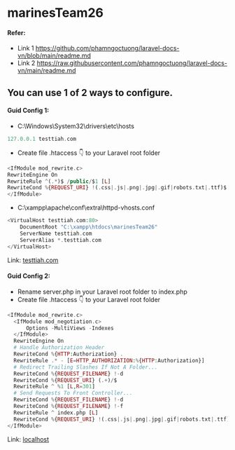 # marinesTeam26
#### Refer:
- Link 1
  https://github.com/phamngoctuong/laravel-docs-vn/blob/main/readme.md
- Link 2
	https://raw.githubusercontent.com/phamngoctuong/laravel-docs-vn/main/readme.md
## You can use 1 of 2 ways to configure.
#### Guid Config 1:
- C:\Windows\System32\drivers\etc\hosts
```php
127.0.0.1 testtiah.com
```
- Create file .htaccess 👇 to your Laravel root folder
```php
<IfModule mod_rewrite.c>
RewriteEngine On
RewriteRule ^(.*)$ /public/$1 [L]
RewriteCond %{REQUEST_URI} !(.css|.js|.png|.jpg|.gif|robots.txt|.ttf)$ [NC]
</IfModule>
```
- C:\xampp\apache\conf\extra\httpd-vhosts.conf
```php
<VirtualHost testtiah.com:80>
    DocumentRoot "C:\xampp\htdocs\marinesTeam26"
	ServerName testtiah.com
	ServerAlias *.testtiah.com
</VirtualHost>
```
Link: [testtiah.com](http://testtiah.com/)
#### Guid Config 2:
- Rename server.php in your Laravel root folder to index.php
- Create file .htaccess 👇 to your Laravel root folder
```php 
<IfModule mod_rewrite.c>
  <IfModule mod_negotiation.c>
      Options -MultiViews -Indexes
  </IfModule>
  RewriteEngine On
  # Handle Authorization Header
  RewriteCond %{HTTP:Authorization} .
  RewriteRule .* - [E=HTTP_AUTHORIZATION:%{HTTP:Authorization}]
  # Redirect Trailing Slashes If Not A Folder...
  RewriteCond %{REQUEST_FILENAME} !-d
  RewriteCond %{REQUEST_URI} (.+)/$
  RewriteRule ^ %1 [L,R=301]
  # Send Requests To Front Controller...
  RewriteCond %{REQUEST_FILENAME} !-d
  RewriteCond %{REQUEST_FILENAME} !-f
  RewriteRule ^ index.php [L]
  RewriteCond %{REQUEST_URI} !(.css|.js|.png|.jpg|.gif|robots.txt|.ttf)$ [NC]
</IfModule>
```
Link: [localhost](http://localhost/marinesTeam26)